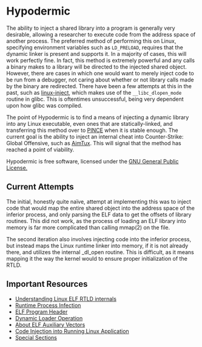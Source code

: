 # Hypodermic

The ability to inject a shared library into a program is generally very
desirable, allowing a researcher to execute code from the address space of
another process. The preferred method of performing this on Linux, specifying
environment variables such as `LD_PRELOAD`, requires that the dynamic linker is
present and supports it. In a majority of cases, this will work perfectly
fine. In fact, this method is extremely powerful and any calls a binary makes to
a library will be directed to the injected shared object. However, there are
cases in which one would want to merely inject code to be run from a debugger,
not caring about whether or not library calls made by the binary are
redirected. There have been a few attempts at this in the past, such as
[linux-inject][1], which makes use of the `__libc_dlopen_mode` routine in glibc.
This is oftentimes unsuccessful, being very dependent upon how glibc was
compiled.

The point of Hypodermic is to find a means of injecting a dynamic library into
any Linux executable, even ones that are statically-linked, and transferring
this method over to [PINCE][2] when it is stable enough. The current goal is the
ability to inject an internal cheat into Counter-Strike: Global Offensive, such
as [AimTux][3]. This will signal that the method has reached a point of
viability.

Hypodermic is free software, licensed under the [GNU General Public License.][4]


## Current Attempts

The initial, honestly quite naïve, attempt at implementing this was to inject
code that would map the entire shared object into the address space of the
inferior process, and only parsing the ELF data to get the offsets of library
routines. This did not work, as the process of loading an ELF library into
memory is far more complicated than calling mmap(2) on the file.

The second iteration also involves injecting code into the inferior process, but
instead maps the Linux runtime linker into memory, if it is not already there,
and utilizes the internal _dl_open routine. This is difficult, as it means
mapping it the way the kernel would to ensure proper initialization of the RTLD.


## Important Resources

* [Understanding Linux ELF RTLD internals][5]
* [Runtime Process Infection][6]
* [ELF Program Header][7]
* [Dynamic Loader Operation][8]
* [About ELF Auxiliary Vectors][9]
* [Code Injection into Running Linux Application][10]
* [Special Sections][11]


[1]: https://github.com/gaffe23/linux-inject
[2]: https://github.com/korcankaraokcu/PINCE
[3]: https://github.com/AimTuxOfficial/AimTux/
[4]: https://www.gnu.org/licenses/gpl.html
[5]: http://s.eresi-project.org/inc/articles/elf-rtld.txt
[6]: http://phrack.org/issues/59/8.html
[7]: http://www.sco.com/developers/gabi/latest/ch5.pheader.html
[8]: https://sourceware.org/glibc/wiki/DynamicLoader
[9]: http://articles.manugarg.com/aboutelfauxiliaryvectors
[10]: https://www.codeproject.com/Articles/33340/Code-Injection-into-Running-Linux-Application
[11]: http://refspecs.linuxbase.org/LSB_3.0.0/LSB-PDA/LSB-PDA/specialsections.html

